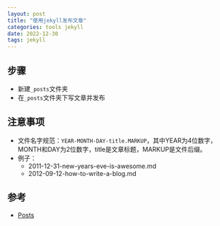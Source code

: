 ```yaml
---
layout: post
title: "使用jekyll发布文章"
categories: tools jekyll
date: 2022-12-30
tags: jekyll
---
```


## 步骤
- 新建`_posts`文件夹
- 在`_posts`文件夹下写文章并发布


## 注意事项
- 文件名字规范：`YEAR-MONTH-DAY-title.MARKUP`，其中YEAR为4位数字，MONTH和DAY为2位数字，title是文章标题，MARKUP是文件后缀。
- 例子：
	- 2011-12-31-new-years-eve-is-awesome.md 
	- 2012-09-12-how-to-write-a-blog.md


## 参考
- [Posts](https://jekyllrb.com/docs/posts/)
